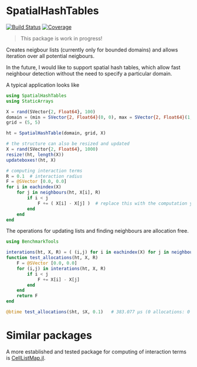 # SpatialHashTables

<!--
[![Stable](https://img.shields.io/badge/docs-stable-blue.svg)](https://SteffenPL.github.io/SpatialHashTables.jl/stable/)
[![Dev](https://img.shields.io/badge/docs-dev-blue.svg)](https://SteffenPL.github.io/SpatialHashTables.jl/dev/)
-->
[![Build Status](https://github.com/SteffenPL/SpatialHashTables.jl/actions/workflows/CI.yml/badge.svg?branch=main)](https://github.com/SteffenPL/SpatialHashTables.jl/actions/workflows/CI.yml?query=branch%3Amain)
[![Coverage](https://codecov.io/gh/SteffenPL/SpatialHashTables.jl/branch/main/graph/badge.svg)](https://codecov.io/gh/SteffenPL/SpatialHashTables.jl)

> This package is work in progress!

Creates neigbour lists (currently only for bounded domains) and allows iteration over all 
potential neigbours. 

In the future, I would like to support spatial hash tables, which allow fast neighbour detection 
without the need to specify a particular domain. 

A typical application looks like 
```julia
using SpatialHashTables 
using StaticArrays 

X = rand(SVector{2, Float64}, 100)
domain = (min = SVector{2, Float64}(0, 0), max = SVector{2, Float64}(1, 1))
grid = (5, 5)

ht = SpatialHashTable(domain, grid, X)

# the structure can also be resized and updated 
X = rand(SVector{2, Float64}, 1000)
resize!(ht, length(X))
updateboxes!(ht, X)

# computing interaction terms
R = 0.1  # interaction radius
F = @SVector [0.0, 0.0]
for i in eachindex(X) 
    for j in neighbours(ht, X[i], R)
        if i < j
            F += ( X[i] - X[j] )  # replace this with the computation your are interested in
        end
    end
end
```

The operations for updating lists and finding neighbours are allocation free.
```julia 
using BenchmarkTools

interations(ht, X, R) = ( (i,j) for i in eachindex(X) for j in neighbours(ht, X[i], R) )
function test_allocations(ht, X, R)
    F = @SVector [0.0, 0.0]
    for (i,j) in interations(ht, X, R)
        if i < j
            F += X[i] - X[j]
        end
    end
    return F
end

@btime test_allocations($ht, $X, 0.1)   # 383.077 μs (0 allocations: 0 bytes)
```


# Similar packages

A more established and tested package for computing of interaction terms is [CellListMap.jl](https://github.com/m3g/CellListMap.jl).